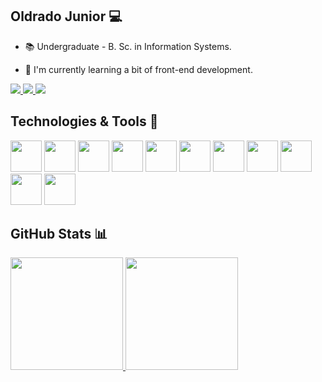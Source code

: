 ## Oldrado Junior 💻

- 📚 Undergraduate - B. Sc. in Information Systems.
<!-- - 🔭 Work as a back-end developer. -->
- 🌱 I'm currently learning a bit of front-end development.

<div>
<a href="https://www.linkedin.com/in/oldrado-junior" target="_blank">
  <img src="https://img.shields.io/badge/-LinkedIn-%230077B5?style=for-the-badge&logo=linkedin&logoColor=white">
</a>
<a href="https://instagram.com/oldradojunior" target="_blank">
  <img src="https://img.shields.io/badge/instagram-%23000000.svg?&style=for-the-badge&logo=instagram&logoColor=white"/>
</a>
<a href="mailto:oldradojunior@gmail.com" target="_blank">
  <img src="https://img.shields.io/badge/Gmail-D14836?style=for-the-badge&logo=gmail&logoColor=white">
</a>
</div>

## Technologies & Tools 🧰

<code><img src="https://cdn.jsdelivr.net/gh/devicons/devicon/icons/html5/html5-original-wordmark.svg" width="50" height="50" /></code>
<code><img src="https://cdn.jsdelivr.net/gh/devicons/devicon/icons/css3/css3-original-wordmark.svg" width="50" height="50" /></code>
<code><img src="https://cdn.jsdelivr.net/gh/devicons/devicon/icons/javascript/javascript-original.svg" width="50" height="50" /></code>
<code><img src="https://cdn.jsdelivr.net/gh/devicons/devicon/icons/typescript/typescript-plain.svg" width="50" height="50" /></code>
<code><img src="https://cdn.jsdelivr.net/gh/devicons/devicon/icons/react/react-original.svg" width="50" height="50" /></code>
<code><img src="https://cdn.jsdelivr.net/gh/devicons/devicon/icons/nodejs/nodejs-original-wordmark.svg" width="50" height="50" /></code>
<code><img src="https://cdn.jsdelivr.net/gh/devicons/devicon/icons/php/php-original.svg" width="50" height="50" /></code>
<code><img src="https://cdn.jsdelivr.net/gh/devicons/devicon/icons/laravel/laravel-plain.svg" width="50" height="50" /></code>
<code><img src="https://cdn.jsdelivr.net/gh/devicons/devicon/icons/mysql/mysql-original-wordmark.svg" width="50" height="50" /></code>
<code><img src="https://cdn.jsdelivr.net/gh/devicons/devicon/icons/mongodb/mongodb-original-wordmark.svg" width="50" height="50" /></code>
<code><img src="https://cdn.jsdelivr.net/gh/devicons/devicon/icons/git/git-original.svg" width="50" height="50" /></code>

<!--
<code><img src="https://img.shields.io/badge/HTML5-E34F26?style=for-the-badge&logo=html5&logoColor=white" /></code>
<code><img src="https://img.shields.io/badge/CSS3-1572B6?style=for-the-badge&logo=css3&logoColor=white" /></code>
<code><img src="https://img.shields.io/badge/JavaScript-F7DF1E?style=for-the-badge&logo=javascript&logoColor=black" /></code>
<code><img src="https://img.shields.io/badge/PHP-777BB4?style=for-the-badge&logo=php&logoColor=white" /></code>
<code><img src="https://img.shields.io/badge/MySQL-4479A1?style=for-the-badge&logo=mysql&logoColor=white" /></code>
<code><img src="https://img.shields.io/badge/Git-F05032?style=for-the-badge&logo=git&logoColor=white"></code>
-->

## GitHub Stats 📊

<div>
<a href="https://github.com/oldrado-jr">
<img height="180em" src="https://github-readme-stats.vercel.app/api/top-langs/?username=oldrado-jr&layout=compact&theme=dracula"/>
<img height="180em" src="https://github-readme-stats.vercel.app/api?username=oldrado-jr&show_icons=true&theme=dracula&include_all_commits=true&count_private=true"/>
</div>

<!--
**oldrado-jr/oldrado-jr** is a ✨ _special_ ✨ repository because its `README.md` (this file) appears on your GitHub profile.

Here are some ideas to get you started:

- 🔭 I’m currently working on ...
- 🌱 I’m currently learning ...
- 👯 I’m looking to collaborate on ...
- 🤔 I’m looking for help with ...
- 💬 Ask me about ...
- 📫 How to reach me: ...
- 😄 Pronouns: ...
- ⚡ Fun fact: ...
-->
